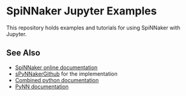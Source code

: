 SpiNNaker Jupyter Examples
==========================

This repository holds examples and tutorials for using SpiNNaker with Jupyter.

See Also
--------
 * [SpiNNaker online documentation](http://spinnakermanchester.github.io/)
 * [sPyNNakerGithub](/SpiNNakerManchester/sPyNNaker) for the implementation
 * [Combined python documentation](http://spinnakermanchester.readthedocs.io)
 * [PyNN documentation](http://neuralensemble.org/docs/PyNN)
